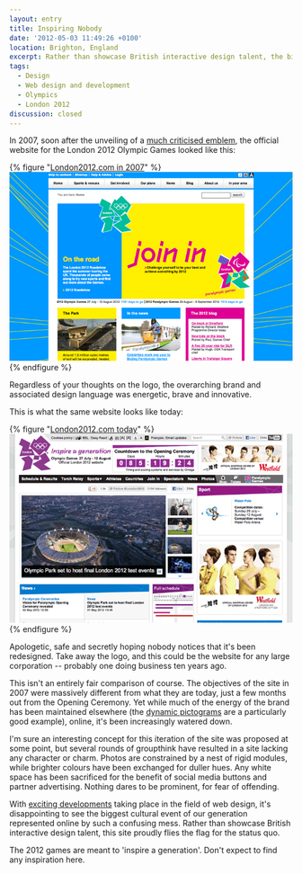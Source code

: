 ```yaml
---
layout: entry
title: Inspiring Nobody
date: '2012-05-03 11:49:26 +0100'
location: Brighton, England
excerpt: Rather than showcase British interactive design talent, the biggest cultural event of our generation has been represented online by an uninspired mess that flies the flag for the status quo.
tags:
  - Design
  - Web design and development
  - Olympics
  - London 2012
discussion: closed
---
```

In 2007, soon after the unveiling of a [much criticised emblem][1], the official website for the London 2012 Olympic Games looked like this:

{% figure "[London2012.com in 2007](http://web.archive.org/web/20070910112153/http://london2012.com/)" %}
![The London 2012 website in 2007](/assets/images/2012/05/london2012_2007.png)
{% endfigure %}

Regardless of your thoughts on the logo, the overarching brand and associated design language was energetic, brave and innovative.

This is what the same website looks like today:

{% figure "[London2012.com today](http://london2012.com/)" %}
![The London 2012 website in 2007](/assets/images/2012/05/london2012_2012.png)
{% endfigure %}

Apologetic, safe and secretly hoping nobody notices that it's been redesigned. Take away the logo, and this could be the website for any large corporation -- probably one doing business ten years ago.

This isn't an entirely fair comparison of course. The objectives of the site in 2007 were massively different from what they are today, just a few months out from the Opening Ceremony. Yet while much of the energy of the brand has been maintained elsewhere (the [dynamic pictograms][2] are a particularly good example), online, it's been increasingly watered down.

I'm sure an interesting concept for this iteration of the site was proposed at some point, but several rounds of groupthink have resulted in a site lacking any character or charm. Photos are constrained by a nest of rigid modules, while brighter colours have been exchanged for duller hues. Any white space has been sacrificed for the benefit of social media buttons and partner advertising. Nothing dares to be prominent, for fear of offending.

With [exciting developments][3] taking place in the field of web design, it's disappointing to see the biggest cultural event of our generation represented online by such a confusing mess. Rather than showcase British interactive design talent, this site proudly flies the flag for the status quo.

The 2012 games are meant to 'inspire a generation'. Don't expect to find any inspiration here.

[1]: http://lloydyweb.paulrobertlloyd.com/blog/2007/06/2012_and_all_that.php
[2]: http://creativereview.co.uk/cr-blog/2009/october/london-2012-pictograms
[3]: http://alistapart.com/articles/responsive-web-design/
